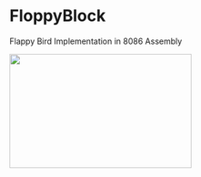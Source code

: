 # FloppyBlock
Flappy Bird Implementation in 8086 Assembly

<img src="https://media.giphy.com/media/2MVq7q7aji82fBLNmO/giphy.gif" width="320" height="200" />

